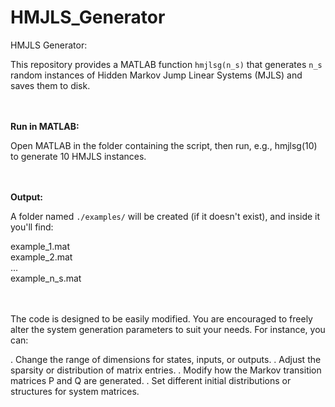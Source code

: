 # HMJLS_Generator
HMJLS Generator:

This repository provides a MATLAB function `hmjlsg(n_s)` that generates `n_s` random instances of Hidden Markov Jump Linear Systems (MJLS) and saves them to disk.

<br><br>
**Run in MATLAB:**

Open MATLAB in the folder containing the script, then run, e.g., hmjlsg(10) to generate 10 HMJLS instances.


<br><br>
**Output:**

A folder named `./examples/` will be created (if it doesn't exist), and inside it you'll find:

example_1.mat <br>
example_2.mat <br>
...<br>
example_n_s.mat

<br><br>
The code is designed to be easily modified. You are encouraged to freely alter the system generation parameters to suit your needs. For instance, you can:

. Change the range of dimensions for states, inputs, or outputs.
. Adjust the sparsity or distribution of matrix entries.
. Modify how the Markov transition matrices P and Q are generated.
. Set different initial distributions or structures for system matrices.
